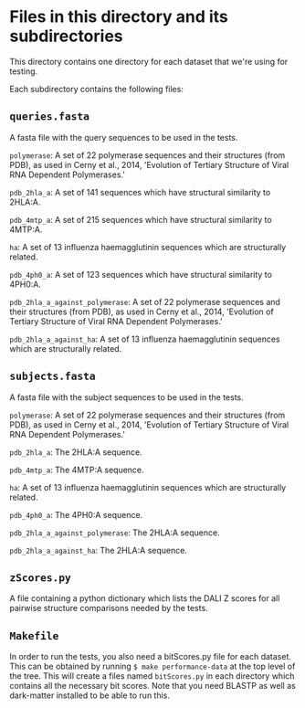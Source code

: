 # Files in this directory and its subdirectories

This directory contains one directory for each dataset that we're using for testing.

Each subdirectory contains the following files:

## `queries.fasta`

A fasta file with the query sequences to be used in the tests.

`polymerase`: A set of 22 polymerase sequences and their structures (from PDB), as used in Cerny et al., 2014, 'Evolution of Tertiary Structure of Viral RNA Dependent Polymerases.'

`pdb_2hla_a`: A set of 141 sequences which have structural similarity to 2HLA:A.

`pdb_4mtp_a`: A set of 215 sequences which have structural similarity to 4MTP:A.

`ha`: A set of 13 influenza haemagglutinin sequences which are structurally related.

`pdb_4ph0_a`: A set of 123 sequences which have structural similarity to 4PH0:A.

`pdb_2hla_a_against_polymerase`: A set of 22 polymerase sequences and their structures (from PDB), as used in Cerny et al., 2014, 'Evolution of Tertiary Structure of Viral RNA Dependent Polymerases.'

`pdb_2hla_a_against_ha`: A set of 13 influenza haemagglutinin sequences which are structurally related.

## `subjects.fasta`

A fasta file with the subject sequences to be used in the tests.

`polymerase`: A set of 22 polymerase sequences and their structures (from PDB), as used in Cerny et al., 2014, 'Evolution of Tertiary Structure of Viral RNA Dependent Polymerases.'

`pdb_2hla_a`: The 2HLA:A sequence.

`pdb_4mtp_a`: The 4MTP:A sequence.

`ha`: A set of 13 influenza haemagglutinin sequences which are structurally related.

`pdb_4ph0_a`: The 4PH0:A sequence.

`pdb_2hla_a_against_polymerase`: The 2HLA:A sequence.

`pdb_2hla_a_against_ha`: The 2HLA:A sequence.

## `zScores.py`

A file containing a python dictionary which lists the DALI Z scores for all pairwise structure comparisons needed by the tests.

## `Makefile`

In order to run the tests, you also need a bitScores.py file for each dataset. This can be obtained by running `$ make performance-data` at the top level of the tree. This will create a files named `bitScores.py` in each directory which contains all the necessary bit scores. Note that you need BLASTP as well as dark-matter installed to be able to run this.
